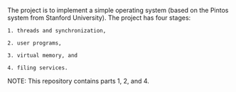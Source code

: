 The project is to implement a simple operating system (based on the Pintos system from Stanford University). The project has four stages:

    1. threads and synchronization,
    
    2. user programs,
    
    3. virtual memory, and
    
    4. filing services.
    
NOTE: This repository contains parts 1, 2, and 4.
